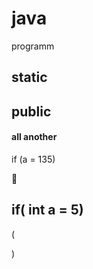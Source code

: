 # java
programm

## static

## public



#### all another 

if (a = 135)

🥇

## if( int a = 5)

(



)

